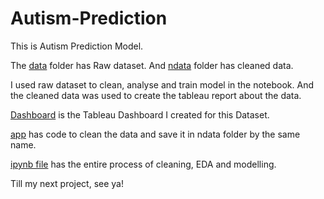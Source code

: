 # Autism-Prediction

This is Autism Prediction Model.

The [data](./data) folder has Raw dataset. And [ndata](./ndata) folder has cleaned data.

I used raw dataset to clean, analyse and train model in the notebook. And the cleaned data was used to create the tableau report about the data.

[Dashboard](./Dashboard_1.png) is the Tableau Dashboard I created for this Dataset.

[app](./app.py) has code to clean the data and save it in ndata folder by the same name.

[ipynb file](./autism-prediction.ipynb) has the entire process of cleaning, EDA and modelling.


Till my next project, see ya!
